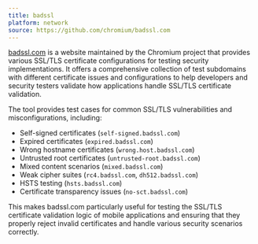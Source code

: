 ```yaml
---
title: badssl
platform: network
source: https://github.com/chromium/badssl.com
---
```


[badssl.com](https://badssl.com/) is a website maintained by the Chromium project that provides various SSL/TLS certificate configurations for testing security implementations. It offers a comprehensive collection of test subdomains with different certificate issues and configurations to help developers and security testers validate how applications handle SSL/TLS certificate validation.

The tool provides test cases for common SSL/TLS vulnerabilities and misconfigurations, including:

- Self-signed certificates (`self-signed.badssl.com`)
- Expired certificates (`expired.badssl.com`)
- Wrong hostname certificates (`wrong.host.badssl.com`)
- Untrusted root certificates (`untrusted-root.badssl.com`)
- Mixed content scenarios (`mixed.badssl.com`)
- Weak cipher suites (`rc4.badssl.com`, `dh512.badssl.com`)
- HSTS testing (`hsts.badssl.com`)
- Certificate transparency issues (`no-sct.badssl.com`)

This makes badssl.com particularly useful for testing the SSL/TLS certificate validation logic of mobile applications and ensuring that they properly reject invalid certificates and handle various security scenarios correctly.
